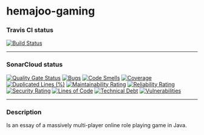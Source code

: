 # hemajoo-gaming

### Travis CI status

[![Build Status](https://travis-ci.com/ressec/hemajoo-gaming.svg?branch=master)](https://travis-ci.com/ressec/hemajoo-gaming)

---

### SonarCloud status

[![Quality Gate Status](https://sonarcloud.io/api/project_badges/measure?project=com.hemajoo.gaming.atlas%3Aparent&metric=alert_status)](https://sonarcloud.io/dashboard?id=com.hemajoo.gaming.atlas%3Aparent)
[![Bugs](https://sonarcloud.io/api/project_badges/measure?project=com.hemajoo.gaming.atlas%3Aparent&metric=bugs)](https://sonarcloud.io/dashboard?id=com.hemajoo.gaming.atlas%3Aparent)
[![Code Smells](https://sonarcloud.io/api/project_badges/measure?project=com.hemajoo.gaming.atlas%3Aparent&metric=code_smells)](https://sonarcloud.io/dashboard?id=com.hemajoo.gaming.atlas%3Aparent)
[![Coverage](https://sonarcloud.io/api/project_badges/measure?project=com.hemajoo.gaming.atlas%3Aparent&metric=coverage)](https://sonarcloud.io/dashboard?id=com.hemajoo.gaming.atlas%3Aparent)
[![Duplicated Lines (%)](https://sonarcloud.io/api/project_badges/measure?project=com.hemajoo.gaming.atlas%3Aparent&metric=duplicated_lines_density)](https://sonarcloud.io/dashboard?id=com.hemajoo.gaming.atlas%3Aparent)
[![Maintainability Rating](https://sonarcloud.io/api/project_badges/measure?project=com.hemajoo.gaming.atlas%3Aparent&metric=sqale_rating)](https://sonarcloud.io/dashboard?id=com.hemajoo.gaming.atlas%3Aparent)
[![Reliability Rating](https://sonarcloud.io/api/project_badges/measure?project=com.hemajoo.gaming.atlas%3Aparent&metric=reliability_rating)](https://sonarcloud.io/dashboard?id=com.hemajoo.gaming.atlas%3Aparent)
[![Security Rating](https://sonarcloud.io/api/project_badges/measure?project=com.hemajoo.gaming.atlas%3Aparent&metric=security_rating)](https://sonarcloud.io/dashboard?id=com.hemajoo.gaming.atlas%3Aparent)
[![Lines of Code](https://sonarcloud.io/api/project_badges/measure?project=com.hemajoo.gaming.atlas%3Aparent&metric=ncloc)](https://sonarcloud.io/dashboard?id=com.hemajoo.gaming.atlas%3Aparent)
[![Technical Debt](https://sonarcloud.io/api/project_badges/measure?project=com.hemajoo.gaming.atlas%3Aparent&metric=sqale_index)](https://sonarcloud.io/dashboard?id=com.hemajoo.gaming.atlas%3Aparent)
[![Vulnerabilities](https://sonarcloud.io/api/project_badges/measure?project=com.hemajoo.gaming.atlas%3Aparent&metric=vulnerabilities)](https://sonarcloud.io/dashboard?id=com.hemajoo.gaming.atlas%3Aparent)

---

### Description

Is an essay of a massively multi-player online role playing game in Java.
